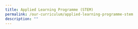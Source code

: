 ```yaml
---
title: Applied Learning Programme (STEM)
permalink: /our-curriculum/applied-learning-programme-stem
description: ""
---
```

